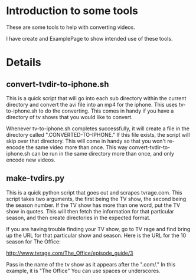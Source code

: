 # Introduction to some tools #

These are some tools to help with converting videos.

I have create and ExamplePage to show intended use of these tools.

# Details #

## convert-tvdir-to-iphone.sh ##

This is a quick script that will go into each sub directory within the current directory and convert the avi file into an mp4 for the iphone.  This uses tv-to-iphone.sh to do the converting.  This comes in handy if you have a directory of tv shows that you would like to convert.

Whenever tv-to-iphone.sh completes successfully, it will create a file in the directory called ".CONVERTED-TO-IPHONE."  If this file exists, the script will skip over that directory.  This will come in handy so that you won't re-encode the same video more than once.  This way convert-tvdir-to-iphone.sh can be run in the same directory more than once, and only encode new videos.


## make-tvdirs.py ##

This is a quick python script that goes out and scrapes tvrage.com.  This script takes two arguments, the first being the TV show, the second being the season number.  If the TV show has more than one word, put the TV show in quotes.  This will then fetch the information for that particular season, and then create directories in the expected format.

If you are having trouble finding your TV show, go to TV rage and find bring up the URL for that particular show and season.  Here is the URL for the 10 season for The Office:

http://www.tvrage.com/The_Office/episode_guide/3

Pass in the name of the tv show as it appears after the ".com/." In this example, it is "The Office" You can use spaces or underscores.